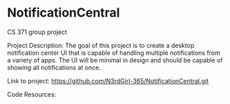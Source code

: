 # NotificationCentral
CS 371 group project

Project Description: The goal of this project is to create a desktop notification center UI that is capable of handling multiple notifications from a variety of apps. The UI will be minimal in design and should be capable of showing all notifications at once.

Link to project: https://github.com/N3rdGirl-365/NotificationCentral.git


Code Resources:
